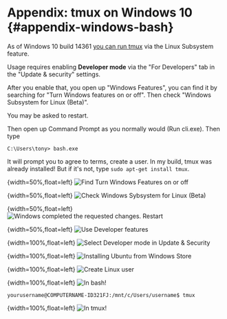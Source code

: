 # Appendix: tmux on Windows 10 {#appendix-windows-bash}

As of Windows 10 build 14361 [you can run tmux](https://blogs.msdn.microsoft.com/commandline/2016/06/08/tmux-support-arrives-for-bash-on-ubuntu-on-windows/) via the Linux Subsystem feature.

Usage requires enabling **Developer mode** via the "For Developers" tab in the
"Update & security" settings.

After you enable that, you open up "Windows Features", you can find it by
searching for "Turn Windows features on or off".  Then check "Windows Subsystem
for Linux (Beta)".

You may be asked to restart.

Then open up Command Prompt as you normally would (Run cli.exe). Then type

    C:\Users\tony> bash.exe

It will prompt you to agree to terms, create a user. In my build, tmux was
already installed! But if it's not, type `sudo apt-get install tmux`.

{width=50%,float=left}
![Find Turn Windows Features on or off](images/99-windows-bash/01-turn-features-onoff.jpg)

{width=50%,float=left}
![Check Windows Sybsystem for Linux (Beta)](images/99-windows-bash/02-turn-features-onoff-check.jpg)

{width=50%,float=left}
![Windows completed the requested changes. Restart](images/99-windows-bash/03-turn-features-restart.jpg)

{width=50%,float=left}
![Use Developer features](images/99-windows-bash/04-developer-mode.jpg)

{width=100%,float=left}
![Select Developer mode in Update & Security](images/99-windows-bash/05-developer-mode-check.jpg)

{width=100%,float=left}
![Installing Ubuntu from Windows Store](images/99-windows-bash/06-install-ubuntu.jpg)

{width=100%,float=left}
![Create Linux user](images/99-windows-bash/07-create-user.jpg)

{width=100%,float=left}
![In bash!](images/99-windows-bash/08-bash.jpg)

    yourusername@COMPUTERNAME-ID321FJ:/mnt/c/Users/username$ tmux

{width=100%,float=left}
![In tmux!](images/99-windows-bash/09-tmux.jpg)
